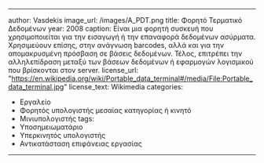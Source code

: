 ---
author: Vasdekis
image_url: /images/A_PDT.png
title: Φορητό Τερματικό Δεδομένων
year: 2008 
caption: Είναι μια φορητή συσκευή που χρησιμοποιείται για την εισαγωγή ή την επαναφορά δεδομένων ασύρματα. Χρησιμεύουν επίσης, στην ανάγνωση barcodes, αλλά και για την απομακρυσμένη πρόσβαση σε βάσεις δεδομένων. Τέλος, επιτρέπει την αλληλεπίδραση μεταξύ των βάσεων δεδομένων ή εφαρμογών λογισμικού που βρίσκονται στον server. 
license_url: "https://en.wikipedia.org/wiki/Portable_data_terminal#/media/File:Portable_data_terminal.jpg" 
license_text: Wikimedia 
categories:
  - Εργαλείο
  - Φορητός υπολογιστής μεσαίας κατηγορίας ή κινητό
  - Μινιυπολογιστής
tags:
  - Υποσημειωματάριο
  - Υπερκινητός υπολογιστής
  - Αντικατάσταση επιφάνειας εργασίας
 ---
  

